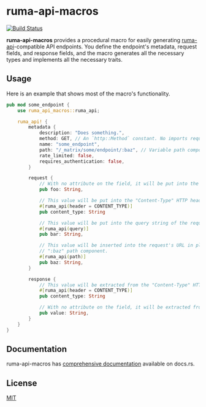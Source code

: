 # ruma-api-macros

[![Build Status](https://travis-ci.org/ruma/ruma-api.svg?branch=master)](https://travis-ci.org/ruma/ruma-api)

**ruma-api-macros** provides a procedural macro for easily generating [ruma-api](https://github.com/ruma/ruma-api)-compatible API endpoints.
You define the endpoint's metadata, request fields, and response fields, and the macro generates all the necessary types and implements all the necessary traits.

## Usage

Here is an example that shows most of the macro's functionality.

``` rust
pub mod some_endpoint {
    use ruma_api_macros::ruma_api;

    ruma_api! {
        metadata {
            description: "Does something.",
            method: GET, // An `http::Method` constant. No imports required.
            name: "some_endpoint",
            path: "/_matrix/some/endpoint/:baz", // Variable path components start with a colon.
            rate_limited: false,
            requires_authentication: false,
        }

        request {
            // With no attribute on the field, it will be put into the body of the request.
            pub foo: String,

            // This value will be put into the "Content-Type" HTTP header.
            #[ruma_api(header = CONTENT_TYPE)]
            pub content_type: String

            // This value will be put into the query string of the request's URL.
            #[ruma_api(query)]
            pub bar: String,

            // This value will be inserted into the request's URL in place of the
            // ":baz" path component.
            #[ruma_api(path)]
            pub baz: String,
        }

        response {
            // This value will be extracted from the "Content-Type" HTTP header.
            #[ruma_api(header = CONTENT_TYPE)]
            pub content_type: String

            // With no attribute on the field, it will be extracted from the body of the response.
            pub value: String,
        }
    }
}
```

## Documentation

ruma-api-macros has [comprehensive documentation](https://docs.rs/ruma-api-macros) available on docs.rs.

## License

[MIT](http://opensource.org/licenses/MIT)
